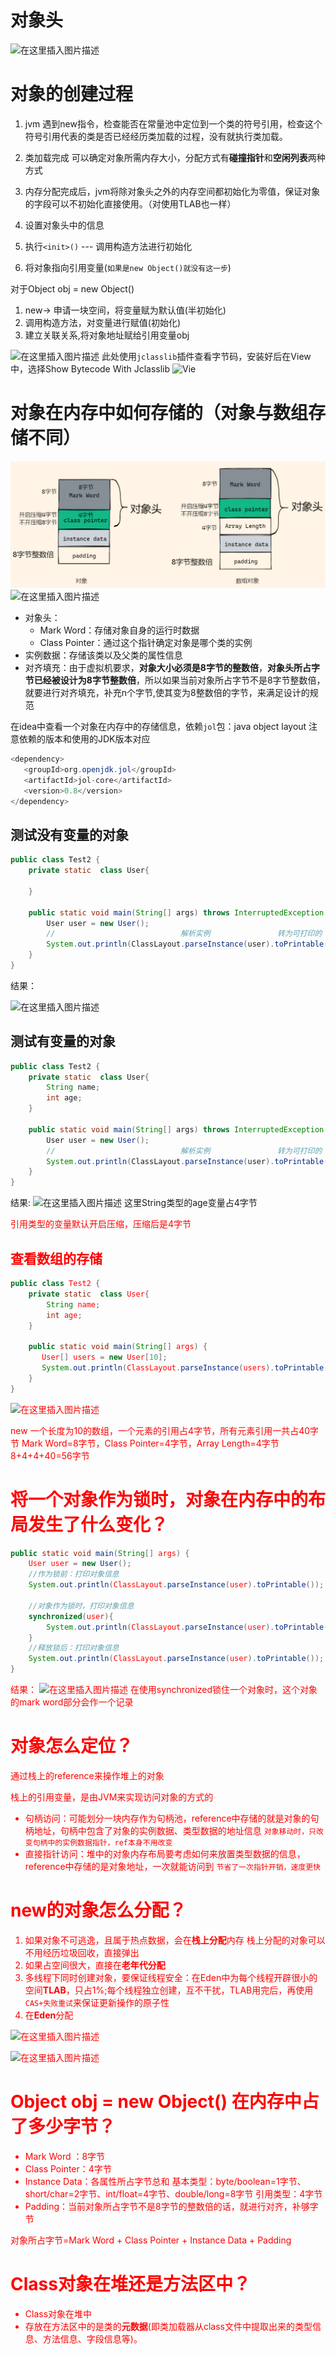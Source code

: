 
# 对象头
![在这里插入图片描述](https://img-blog.csdnimg.cn/e093276b9e9f41d3a6332c8fe07dc1db.png)
# 对象的创建过程
1. jvm 遇到new指令，检查能否在常量池中定位到一个类的符号引用，检查这个符号引用代表的类是否已经经历类加载的过程，没有就执行类加载。

2. 类加载完成 可以确定对象所需内存大小，分配方式有**碰撞指针**和**空闲列表**两种方式

3. 内存分配完成后，jvm将除对象头之外的内存空间都初始化为零值，保证对象的字段可以不初始化直接使用。（对使用TLAB也一样）
4. 设置对象头中的信息
5. 执行`<init>()` --- 调用构造方法进行初始化
6. 将对象指向引用变量(`如果是new Object()就没有这一步`)


对于Object obj = new Object()

1. new-> 申请一块空间，将变量赋为默认值(半初始化)
8. 调用构造方法，对变量进行赋值(初始化)
9. 建立关联关系,将对象地址赋给引用变量obj

![在这里插入图片描述](https://img-blog.csdnimg.cn/ccfe65dfa54a417aad9a9499e533783d.png)
此处使用`jclasslib`插件查看字节码，安装好后在View中，选择Show Bytecode With Jclasslib
![Vie](https://img-blog.csdnimg.cn/b9b801db621d4f87b1b5c3ab9cb9421c.png)




# 对象在内存中如何存储的（对象与数组存储不同）

![image-20221101122048516](../img/image-20221101122048516.png)
![在这里插入图片描述](https://img-blog.csdnimg.cn/16236e2400e04f309190e5c2b49a5f93.png)
- 对象头：
	- Mark Word：存储对象自身的运行时数据
	- Class Pointer：通过这个指针确定对象是哪个类的实例
- 实例数据：存储该类以及父类的属性信息
- 对齐填充：由于虚拟机要求，**对象大小必须是8字节的整数倍**，**对象头所占字节已经被设计为8字节整数倍**，所以如果当前对象所占字节不是8字节整数倍，就要进行对齐填充，补充n个字节,使其变为8整数倍的字节，来满足设计的规范


在idea中查看一个对象在内存中的存储信息，依赖`jol`包：java object layout
注意依赖的版本和使用的JDK版本对应

```java
<dependency>
   <groupId>org.openjdk.jol</groupId>
   <artifactId>jol-core</artifactId>
   <version>0.8</version>
</dependency>
```

## 测试没有变量的对象
```java
public class Test2 {
    private static  class User{

    }

    public static void main(String[] args) throws InterruptedException  {
        User user = new User();
        //                            解析实例               转为可打印的
        System.out.println(ClassLayout.parseInstance(user).toPrintable());
    }
}
```
结果：

![在这里插入图片描述](https://img-blog.csdnimg.cn/904774234b8c486eaf892c6922b3d942.png)
## 测试有变量的对象

```java
public class Test2 {
    private static  class User{
        String name;
        int age;
    }

    public static void main(String[] args) throws InterruptedException  {
        User user = new User();
        //                            解析实例               转为可打印的
        System.out.println(ClassLayout.parseInstance(user).toPrintable());
    }
}
```
结果:
![在这里插入图片描述](https://img-blog.csdnimg.cn/94aa006c796146d58f5dcd88c5e19f33.png)
这里String类型的age变量占4字节

<font color='red'>引用类型的变量默认开启压缩，压缩后是4字节

## 查看数组的存储

```java
public class Test2 {
    private static  class User{
        String name;
        int age;
    }

    public static void main(String[] args) {
       User[] users = new User[10];
       System.out.println(ClassLayout.parseInstance(users).toPrintable());
    }
}    
```

![在这里插入图片描述](https://img-blog.csdnimg.cn/2991e04f06ac4376860bae4eb5879b2d.png)


new 一个长度为10的数组，一个元素的引用占4字节，所有元素引用一共占40字节
Mark Word=8字节，Class Pointer=4字节，Array Length=4字节
8+4+4+40=56字节






# 将一个对象作为锁时，对象在内存中的布局发生了什么变化？

```java
public static void main(String[] args) {
    User user = new User();
    //作为锁前：打印对象信息
    System.out.println(ClassLayout.parseInstance(user).toPrintable());

	//对象作为锁时，打印对象信息
    synchronized(user){
        System.out.println(ClassLayout.parseInstance(user).toPrintable());
    }
	//释放锁后：打印对象信息
    System.out.println(ClassLayout.parseInstance(user).toPrintable());
}
```
结果：
![在这里插入图片描述](https://img-blog.csdnimg.cn/5eb621d10f694c7d83232b2dcb09dd8f.png)
在使用synchronized锁住一个对象时，这个对象的mark word部分会作一个记录



# 对象怎么定位？
通过栈上的reference来操作堆上的对象

栈上的引用变量，是由JVM来实现访问对象的方式的

- 句柄访问：可能划分一块内存作为句柄池，reference中存储的就是对象的句柄地址，句柄中包含了对象的实例数据、类型数据的地址信息
	`对象移动时，只改变句柄中的实例数据指针，ref本身不用改变`
- 直接指针访问：堆中的对象内存布局要考虑如何来放置类型数据的信息，reference中存储的是对象地址，一次就能访问到
	`节省了一次指针开销，速度更快`

# new的对象怎么分配？

1. 如果对象不可逃逸，且属于热点数据，会在**栈上分配**内存
栈上分配的对象可以不用经历垃圾回收，直接弹出
2. 如果占空间很大，直接在**老年代分配**
3. 多线程下同时创建对象，要保证线程安全：在Eden中为每个线程开辟很小的空间**TLAB**，只占1%;每个线程独立创建，互不干扰，TLAB用完后，再使用`CAS+失败重试`来保证更新操作的原子性
4. 在**Eden**分配


![在这里插入图片描述](https://img-blog.csdnimg.cn/8c1adbe8656b40c285f4a5716f2bfb43.png)

![在这里插入图片描述](https://img-blog.csdnimg.cn/91df9c4a632c4b30bb4541d1d42c5f70.png)



# Object obj = new Object() 在内存中占了多少字节？

- Mark Word ：8字节
- Class Pointer：4字节
- Instance Data：各属性所占字节总和
	基本类型：byte/boolean=1字节、short/char=2字节、int/float=4字节、double/long=8字节
	引用类型：4字节
- Padding：当前对象所占字节不是8字节的整数倍的话，就进行对齐，补够字节

对象所占字节=Mark Word + Class Pointer + Instance Data + Padding

# Class对象在堆还是方法区中？
- Class对象在堆中
- 存放在方法区中的是类的**元数据**(即类加载器从class文件中提取出来的类型信息、方法信息、字段信息等)。

